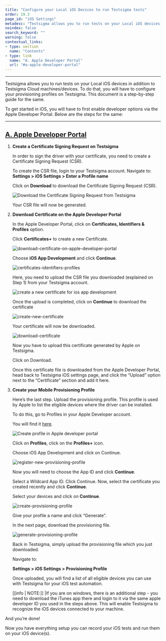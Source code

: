 ```yaml
---
title: "Configure your Local iOS Devices to run Testsigma tests"
order: 19.3
page_id: "iOS Settings"
metadesc: "Testsigma allows you to run tests on your Local iOS devices in addition to Testsigma Cloud machines/devices. Learn how to configure your local iOS Devices"
noindex: false
search_keyword: ""
warning: false
contextual_links:
- type: section
  name: "Contents"
- type: link
  name: "A. Apple Developer Portal"
  url: "#a-apple-developer-portal"
---
```


---

Testsigma allows you to run tests on your Local iOS devices in addition to Testsigma Cloud machines/devices. To do that, you will have to configure your provisioning profiles on Testsigma. This document is a step-by-step guide for the same.

To get started in iOS, you will have to first enable developer options via the Apple Developer Portal. Below are the steps for the same:

---
## [A. Apple Developer Portal](#a-apple-developer-portal)

1. **Create a Certificate Signing Request on Testsigma**
   
    In order to sign the driver with your certificate, you need to create a Certificate Signing Request (CSR).

    To create the CSR file, login to your Testsigma account. Navigate to: **Settings > iOS Settings > Enter a Profile name**

    Click on **Download** to download the Certificate Signing Request (CSR).

    ![Download the Certificate Signing Request from Testsigma](https://docs.testsigma.com/images/tutorials/automate-ios-apps-using-local-devices/download-csr-testsigma.png)

    Your CSR file will now be generated.

2. **Download Certificate on the Apple Developer Portal**

    In the Apple Developer Portal, click on **Certificates, Identifiers & Profiles** option.

    Click **Certificates+** to create a new Certificate.

    ![download-certificate-on-apple-developer-portal](https://docs.testsigma.com/images/tutorials/automate-ios-apps-using-local-devices/download-certificate-on-apple-developer-portal.png)

    Choose **iOS App Development** and click **Continue**.

    ![certificates-identifiers-profiles](https://docs.testsigma.com/images/tutorials/automate-ios-apps-using-local-devices/certificates-identifiers-profile.png)

    Here, you need to upload the CSR file you downloaded (explained on Step 1) from your Testsigma account.

    ![create a new certificate for ios app development](https://docs.testsigma.com/images/tutorials/automate-ios-apps-using-local-devices/certificates-identifiers-profiles.png)

    Once the upload is completed,  click on **Continue** to download the certificate

    ![create-new-certificate](https://docs.testsigma.com/images/tutorials/automate-ios-apps-using-local-devices/create-new-certificate.png)

    Your certificate will now be downloaded.

    ![download-certificate](https://docs.testsigma.com/images/tutorials/automate-ios-apps-using-local-devices/download-certificate.png)

    Now you have to upload this certificate generated by Apple on Testsigma.

    Click on Download.

    Once this certificate file is downloaded from the Apple Developer Portal, head back to Testsigma iOS settings page, and click the “Upload” option next to the “Certificate” section and add it here.

3. **Create your Mobile Provisioning Profile**

    Here’s the last step. Upload the provisioning profile. This profile is used by Apple to list the eligible devices where the driver can be installed.

    To do this, go to Profiles in your Apple Developer account.

    You will find it [here](https://developer.apple.com/account/resources).

    ![Create profile in Apple developer portal](https://docs.testsigma.com/images/tutorials/automate-ios-apps-using-local-devices/create-profile.png)

    Click on **Profiles**, click on the **Profiles+** icon.

    Choose iOS App Development and click on Continue.

    ![register-new-provisioning-profile](https://docs.testsigma.com/images/tutorials/automate-ios-apps-using-local-devices/register-new-provisioning-profile.png)

    Now you will need to choose the App ID and click **Continue**.

    Select a Wildcard App ID. Click Continue. Now, select the certificate you created recently and click **Continue**.

    Select your devices and click on **Continue**.

    ![create-provisioning-profile](https://docs.testsigma.com/images/tutorials/automate-ios-apps-using-local-devices/create-provisioning-profile.png)

    Give your profile a name and click “Generate”.

    In the next page, download the provisioning file.

    ![generate-provisioning-profile](https://docs.testsigma.com/images/tutorials/automate-ios-apps-using-local-devices/generate-provisioning-profile.png)

    Back in Testsigma, simply upload the provisioning file which you just downloaded.

    Navigate to:

    **Settings > iOS Settings > Provisioning Profile**

    Once uploaded, you will find a list of all eligible devices you can use with Testsigma for your iOS test automation.

    [[info | NOTE:]]
    |If you are on windows, there is an additional step - you need to download the iTunes app there and login to it via the same apple developer ID you used in the steps above. This will enable Testsigma to recognize the iOS devices connected to your machine.



And you’re done!

Now you have everything setup you can record your iOS tests and run them on your iOS device(s).